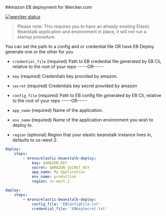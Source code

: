 #Amazon EB deployment for Wercker.com


[![wercker status](https://app.wercker.com/status/ff5cec33194ea3c318288128f970c134/m "wercker status")](https://app.wercker.com/project/bykey/ff5cec33194ea3c318288128f970c134)

> Please note: This requires you to have an already existing Elastic Beanstalk application and environment in place, it will not run a startup procedure.

You can set the path to a config and or credential file OR have EB Deploy generate one or the other for you

* `credential_file` (required) Path to EB credential file generated by EB Cli, relative to the root of your repo
-----OR-----
* `key` (required) Credentials key provided by amazon.
* `secret` (required) Credentials key secret provided by amazon

* `config_file` (required) Path to EB config file generated by EB Cli, relative to the root of your repo
-----OR-----
* `app_name` (required) Name of the application.
* `env_name` (required) Name of the application environment you wish to deploy to.
* `region` (optional) Region that your elastic beanstalk instance lives in, defaults to us-west-2.


```yml
deploy:
    steps:
        - mrono/elastic-beanstalk-deploy:
            key: $AMAZON_KEY
            secret: $AMAZON_SECRET_KEY
            app_name: My Application
            env_name: production
            region: us-west-2
```

```yml
deploy:
    steps:
        - mrono/elastic-beanstalk-deploy:
            config_file: 'EBConfigFile.txt'
            credential_file: 'EBKeySecret.txt'
```

